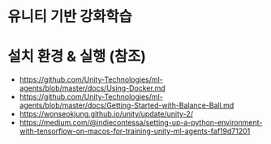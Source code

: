 # 유니티 기반 강화학습 

# 설치 환경 & 실행 (참조)
* https://github.com/Unity-Technologies/ml-agents/blob/master/docs/Using-Docker.md
* https://github.com/Unity-Technologies/ml-agents/blob/master/docs/Getting-Started-with-Balance-Ball.md
* https://wonseokjung.github.io/unity/update/unity-2/
* https://medium.com/@indiecontessa/setting-up-a-python-environment-with-tensorflow-on-macos-for-training-unity-ml-agents-faf19d71201
